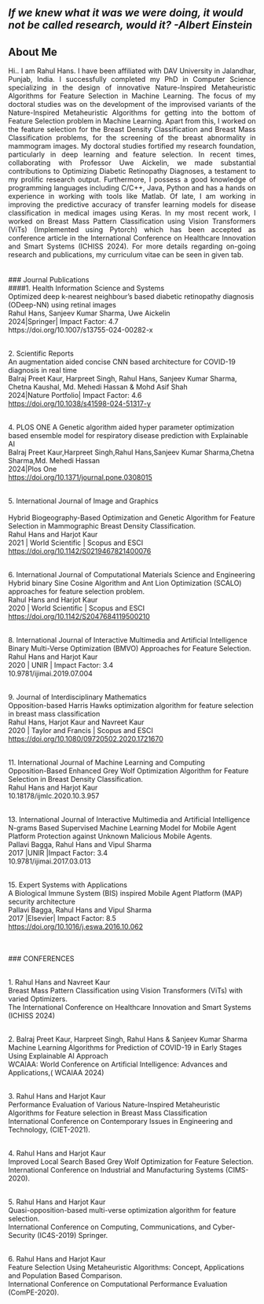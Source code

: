 
## _If we knew what it was we were doing, it would not be called research, would it?    -Albert Einstein_

  
## About Me
<div align="justify">
Hi.. I am Rahul Hans. I have been affiliated with DAV University in Jalandhar, Punjab, India. I successfully completed my PhD in Computer Science specializing in the design of innovative Nature-Inspired Metaheuristic Algorithms for Feature Selection in Machine Learning. The focus of my doctoral studies was on the development of the improvised variants of the Nature-Inspired Metaheuristic Algorithms for getting into the bottom of Feature Selection problem in Machine Learning. Apart from this, I worked on the feature selection for the Breast Density Classification and Breast Mass Classification problems, for the screening of the breast abnormality in mammogram images. My doctoral studies fortified my research foundation, particularly in deep learning and feature selection. In recent times, collaborating with Professor Uwe Aickelin, we made substantial contributions to Optimizing Diabetic Retinopathy Diagnoses, a testament to my prolific research output. Furthermore, I possess a good knowledge of programming languages including C/C++, Java, Python and has a hands on experience in working with tools like Matlab. Of late, I am working in improving the predictive accuracy of transfer learning models for disease classification in medical images using Keras. In my most recent work, I worked on Breast Mass Pattern Classification using Vision Transformers (ViTs) (Implemented using Pytorch) which has been accepted as conference article in the International Conference on Healthcare Innovation and Smart Systems (ICHISS 2024). For more details regarding on-going research and publications, my curriculum vitae can be seen in given tab. 
</div>
<br>
<br>
### Journal Publications
<br>####1. Health Information Science and Systems	
<br>Optimized deep k-nearest neighbour’s based diabetic retinopathy diagnosis (ODeep-NN) using retinal images
<br>Rahul Hans, Sanjeev Kumar Sharma, Uwe Aickelin
<br>2024|Springer| Impact Factor: 4.7
<br>https://doi.org/10.1007/s13755-024-00282-x

<br>2.	Scientific Reports
<br>An augmentation aided concise CNN based architecture for COVID-19 diagnosis in real time
<br>Balraj Preet Kaur, Harpreet Singh, Rahul Hans, Sanjeev Kumar Sharma, Chetna Kaushal, Md. Mehedi Hassan & Mohd Asif Shah
<br>2024|Nature Portfolio| Impact Factor: 4.6
<br>https://doi.org/10.1038/s41598-024-51317-y

<br>4.	PLOS ONE	A Genetic algorithm aided hyper parameter optimization based ensemble model for respiratory disease prediction with 
Explainable AI
<br>Balraj Preet Kaur,Harpreet Singh,Rahul Hans,Sanjeev Kumar Sharma,Chetna Sharma,Md. Mehedi Hassan
<br>2024|Plos One
<br>https://doi.org/10.1371/journal.pone.0308015

<br>5.	International Journal of Image and Graphics         
<br>Hybrid Biogeography-Based Optimization and Genetic Algorithm for Feature Selection in Mammographic Breast Density Classification.
<br>Rahul Hans and Harjot Kaur 
<br>2021 | World Scientific | Scopus and ESCI
<br>https://doi.org/10.1142/S0219467821400076

<br>6.	International Journal of Computational Materials Science and Engineering
<br>Hybrid binary Sine Cosine Algorithm and Ant Lion Optimization (SCALO) approaches for feature selection problem.
<br>Rahul Hans and Harjot Kaur 
<br>2020 | World Scientific | Scopus and ESCI
<br>https://doi.org/10.1142/S2047684119500210


<br>8. International Journal of Interactive Multimedia and Artificial Intelligence
<br>Binary Multi-Verse Optimization (BMVO) Approaches for Feature Selection. 
<br>Rahul Hans and Harjot Kaur 
<br>2020 | UNIR | Impact Factor: 3.4
<br>10.9781/ijimai.2019.07.004

<br>9.	Journal of Interdisciplinary Mathematics
<br>Opposition-based Harris Hawks optimization algorithm for feature selection in breast mass classification
<br>Rahul Hans, Harjot Kaur and Navreet Kaur 
<br>2020 | Taylor and Francis | Scopus and ESCI
<br>https://doi.org/10.1080/09720502.2020.1721670


<br>11.	International Journal of Machine Learning and Computing
<br>Opposition-Based Enhanced Grey Wolf Optimization Algorithm for Feature Selection in Breast Density Classification.
<br>Rahul Hans and Harjot Kaur
<br>10.18178/ijmlc.2020.10.3.957


<br>13.	International Journal of Interactive Multimedia and Artificial Intelligence
<br>N-grams Based Supervised Machine Learning Model for Mobile Agent Platform Protection against Unknown Malicious Mobile Agents. 
<br>Pallavi Bagga, Rahul Hans and Vipul Sharma
<br>2017 |UNIR  |Impact Factor: 3.4
<br>10.9781/ijimai.2017.03.013

<br>15.	Expert Systems with Applications
<br>A Biological Immune System (BIS) inspired Mobile Agent Platform (MAP) security architecture
<br>Pallavi Bagga, Rahul Hans and Vipul Sharma
<br>2017 |Elsevier| Impact Factor: 8.5
<br>https://doi.org/10.1016/j.eswa.2016.10.062

<br>
<br>
### CONFERENCES

<br>1.	Rahul Hans and Navreet Kaur
<br>Breast Mass Pattern Classification using Vision Transformers (ViTs) with varied Optimizers.
<br>The International Conference on Healthcare Innovation and Smart Systems (ICHISS 2024)

<br>2.	Balraj Preet Kaur, Harpreet Singh, Rahul Hans & Sanjeev Kumar Sharma
<br>Machine Learning Algorithms for Prediction of COVID-19 in Early Stages Using Explainable AI Approach
<br>WCAIAA: World Conference on Artificial Intelligence: Advances and Applications,( WCAIAA 2024)

<br>3.	Rahul Hans and Harjot Kaur
<br>Performance Evaluation of Various Nature-Inspired Metaheuristic Algorithms for Feature  selection in Breast Mass Classification			<br>International Conference on Contemporary Issues in Engineering and Technology, (CIET-2021).

<br>4.	Rahul Hans and Harjot Kaur
<br>Improved Local Search Based Grey Wolf Optimization for Feature Selection. 
<br>International Conference on Industrial and Manufacturing Systems (CIMS-2020).

<br>5.	Rahul Hans and Harjot Kaur
<br>Quasi-opposition-based multi-verse optimization algorithm for feature selection. 
<br>International Conference on Computing, Communications, and Cyber-Security (IC4S-2019) Springer.

<br>6.	Rahul Hans and Harjot Kaur
<br>Feature Selection Using Metaheuristic Algorithms: Concept, Applications and Population Based Comparison.
<br>International Conference on Computational Performance Evaluation (ComPE-2020).





















